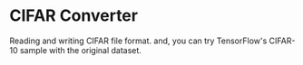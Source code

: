 # CIFAR Converter
Reading and writing CIFAR file format. and, you can try TensorFlow's CIFAR-10 sample with the original dataset.
